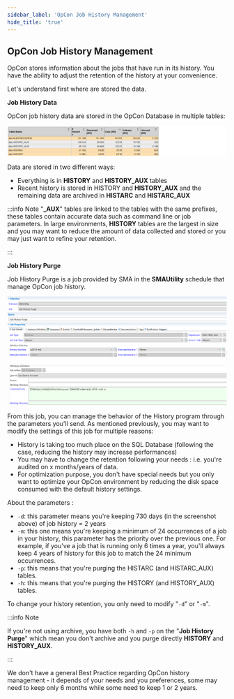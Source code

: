 ```yaml
---
sidebar_label: 'OpCon Job History Management'
hide_title: 'true'
---
```


## OpCon Job History Management

OpCon stores information about the jobs that have run in its history. You have the ability to adjust the retention of the history at your convenience.

Let's understand first where are stored the data.

**Job History Data**

OpCon job history data are stored in the OpCon Database in multiple tables:

![](../static/img/rtaImage-121.png)

Data are stored in two different ways:

* Everything is in **HISTORY** and **HISTORY_AUX** tables
* Recent history is stored in HISTORY and **HISTORY_AUX** and the remaining data are archived in **HISTARC** and **HISTARC_AUX**


:::info Note 
"**_AUX**" tables are linked to the tables with the same prefixes, these tables contain accurate data such as command line or job parameters.
In large environments, **HISTORY** tables are the largest in size and you may want to reduce the amount of data collected and stored or you may just want to refine your retention.

:::

**Job History Purge**

Job History Purge is a job provided by SMA in the **SMAUtility** schedule that manage OpCon job history.

![](../static/img/rtaImage-122.png)

From this job, you can manage the behavior of the History program through the parameters you'll send. As mentioned previously, you may want to modify the settings of this job for multiple reasons:

* History is taking too much place on the SQL Database (following the case, reducing the history may increase performances)
* You may have to change the retention following your needs : i.e. you're audited on x months/years of data.
* For optimization purpose, you don't have special needs but you only want to optimize your OpCon environment by reducing the disk space consumed with the default history settings.

About the parameters :

* `-d`: this parameter means you're keeping 730 days (in the screenshot above) of job history = 2 years
* `-m`: this one means you're keeping a minimum of 24 occurrences of a job in your history, this parameter has the priority over the previous one. For example, if you've a job that is running only 6 times a year, you'll always keep 4 years of history for this job to match the 24 minimum occurrences.
* `-p`: this means that you're purging the HISTARC (and HISTARC_AUX) tables.
* `-h`: this means that you're purging the HISTORY (and HISTORY_AUX) tables.

To change your history retention, you only need to modify "`-d`" or "`-m`".

:::info Note 

If you're not using archive, you have both `-h` and `-p` on the "**Job History Purge**" which mean you don't archive and you purge directly **HISTORY** and **HISTORY_AUX**.

:::

We don't have a general Best Practice regarding OpCon history management - it depends of your needs and you preferences, some may need to keep only 6 months while some need to keep 1 or 2 years.


